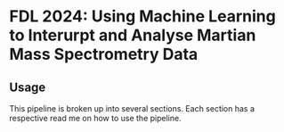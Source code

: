 # FDL 2024: Using Machine Learning to Interurpt and Analyse Martian Mass Spectrometry Data

## Usage

This pipeline is broken up into several sections. Each section has a respective read me on how to use the pipeline. 
